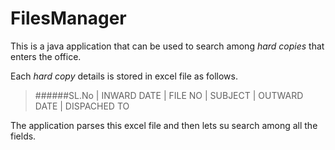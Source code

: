 FilesManager
============
This is a java application that can be used to search among *hard copies* that enters the office.

Each *hard copy* details is stored in excel file as follows. 

>######SL.No        |	INWARD DATE |       	FILE NO	 |        SUBJECT   |      	OUTWARD DATE |     	DISPACHED TO

The application parses this excel file and then lets su search among all the fields.

